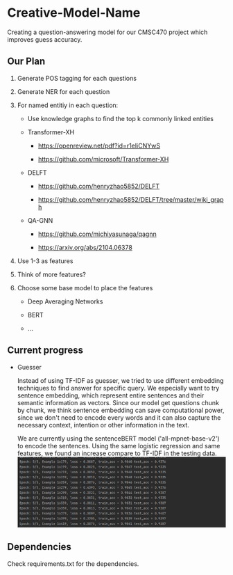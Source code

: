 # Creative-Model-Name

Creating a question-answering model for our CMSC470 project which improves guess accuracy.

## Our Plan

1. Generate POS tagging for each questions

2. Generate NER for each question

3. For named entitiy in each question:

    * Use knowledge graphs to find the top k commonly linked entities

    * Transformer-XH

        * https://openreview.net/pdf?id=r1eIiCNYwS

        * https://github.com/microsoft/Transformer-XH
    
    * DELFT

        * https://github.com/henryzhao5852/DELFT

        * https://github.com/henryzhao5852/DELFT/tree/master/wiki_graph
   
   * QA-GNN
   
        * https://github.com/michiyasunaga/qagnn
        
        * https://arxiv.org/abs/2104.06378


4. Use 1-3 as features

6. Think of more features?

5. Choose some base model to place the features

    * Deep Averaging Networks

    * BERT

    * ...

## Current progress

   * Guesser
      
      Instead of using TF-IDF as guesser, we tried to use different embedding techniques to find answer for specific query. We especially want to try sentence embedding, which  represent entire sentences and their semantic information as vectors. Since our model get questions chunk by chunk, we think sentence embedding can save computational power, since we don't need to encode every words and it can also capture the necessary context, intention or other information in the text.
      
      We are currently using the sentenceBERT model ('all-mpnet-base-v2') to encode the sentences. Using the same logistic regression and same features, we found an increase compare to TF-IDF in the testing data.
      ![Accuracy for sentenceBERT](https://github.com/CMSC470-Team/Model/blob/main/image/BERT.png?raw=true)


## Dependencies

Check requirements.txt for the dependencies.
